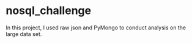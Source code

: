 # nosql_challenge

In this project, I used raw json and PyMongo to conduct analysis on the large data set. 
